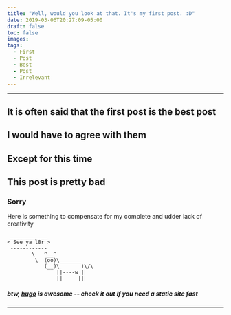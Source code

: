 ```yaml
---
title: "Well, would you look at that. It's my first post. :D"
date: 2019-03-06T20:27:09-05:00
draft: false
toc: false
images:
tags: 
  - First
  - Post
  - Best
  - Post
  - Irrelevant
---
```


***

## It is often said that the first post is the best post

## I would have to agree with them

## Except for this time

## This post is pretty bad

### Sorry


Here is something to compensate for my complete and udder lack of creativity

```
 ____________
< See ya l8r >
 ------------
        \   ^__^
         \  (oo)\_______
            (__)\       )\/\
                ||----w |
                ||     ||

```

##### __btw, [hugo](https://gohugo.io/) is awesome  --  check it out if you need a static site fast__

***
